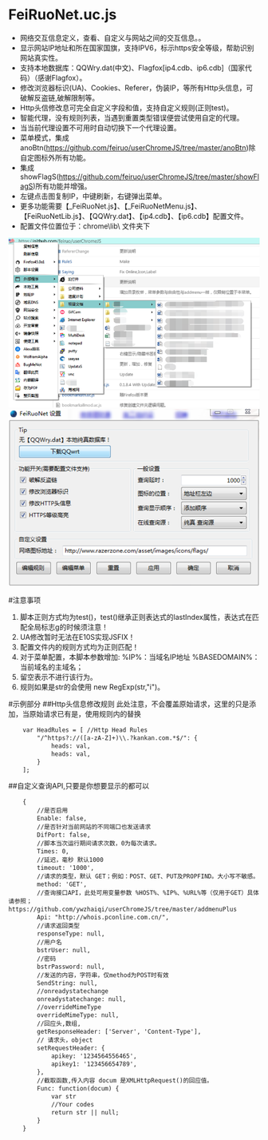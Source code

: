 FeiRuoNet.uc.js
============
 - 网络交互信息定义，查看、自定义与网站之间的交互信息。。
 - 显示网站IP地址和所在国家国旗，支持IPV6，标示https安全等级，帮助识别网站真实性。
 - 支持本地数据库：QQWry.dat(中文)、Flagfox[ip4.cdb、ip6.cdb]（国家代码）（感谢Flagfox）。
 - 修改浏览器标识(UA)、Cookies、Referer，伪装IP，等所有Http头信息，可破解反盗链,破解限制等。
 - Http头信修改息可完全自定义字段和值，支持自定义规则(正则test)。
 - 智能代理，没有规则列表，当遇到重置类型错误便尝试使用自定的代理。
 - 当当前代理设置不可用时自动切换下一个代理设置。
 - 菜单模式，集成anoBtn(https://github.com/feiruo/userChromeJS/tree/master/anoBtn)除自定图标外所有功能。
 - 集成showFlagS(https://github.com/feiruo/userChromeJS/tree/master/showFlagS)所有功能并增强。
 - 左键点击图复制IP，中键刷新，右键弹出菜单。
 - 更多功能需要【_FeiRuoNet.js】、【_FeiRuoNetMenu.js】、【FeiRuoNetLib.js】、【QQWry.dat】、【ip4.cdb】、【ip6.cdb】配置文件。
 - 配置文件位置位于：chrome\lib\ 文件夹下

![](FeiRuoNet01.png)
![](FeiRuoNet02.png)

	
 #注意事项
 1. 脚本正则方式均为test()，test()继承正则表达式的lastIndex属性，表达式在匹配全局标志g的时候须注意！
 2. UA修改暂时无法在E10S实现JSFIX！
 3. 配置文件内的规则方式均为正则匹配！
 4. 对于菜单配置，本脚本参数增加:  %IP%：当域名IP地址   %BASEDOMAIN%：当前域名的主域名；
 5. 留空表示不进行该行为。
 6. 规则如果是str的会使用 new RegExp(str,"i")。

#示例部分
##Http头信息修改规则
此处注意，不会覆盖原始请求，这里的只是添加，当原始请求已有是，使用规则内的替换

		var HeadRules = [ //Http Head Rules
			"/^https?://([a-zA-Z]+)\\.?kankan.com.*$/": {
				heads: val,
				heads: val,
			}
		];
		
##自定义查询API,只要是你想要显示的都可以

 		{
 			//是否启用
			Enable: false,
			//是否针对当前网站的不同端口也发送请求
			DifPort: false, 
			//脚本当次运行期间请求次数，0为每次请求。
			Times: 0, 
			//延迟，毫秒 默认1000
			timeout: '1000', 
			//请求的类型，默认 GET；例如：POST、GET、PUT及PROPFIND。大小写不敏感。
			method: 'GET', 
			//查询接口API，此处可用变量参数 %HOST%、%IP%、%URL%等（仅用于GET）具体请参照；https://github.com/ywzhaiqi/userChromeJS/tree/master/addmenuPlus
			Api: "http://whois.pconline.com.cn/", 
			//请求返回类型
			responseType: null, 	
			//用户名		
			bstrUser: null, 
			//密码
			bstrPassword: null, 
			//发送的内容，字符串，仅method为POST时有效
			SendString: null,
			//onreadystatechange
			onreadystatechange: null, 
			//overrideMimeType
			overrideMimeType: null, 
			//回应头,数组,
			getResponseHeader: ['Server', 'Content-Type'], 
			// 请求头，object
			setRequestHeader: { 
				apikey: '1234564556465',
				apikey1: '123456654789',
			},
			//截取函数,传入内容 docum 是XMLHttpRequest()的回应值。
			Func: function(docum) {
				var str
				//Your codes
				return str || null;
			}
		}

